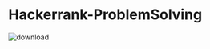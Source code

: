 # Hackerrank-ProblemSolving
![download](https://user-images.githubusercontent.com/93772525/229290429-569f3e95-9ae8-4c5c-bc78-a31a31ef6b6a.png)

